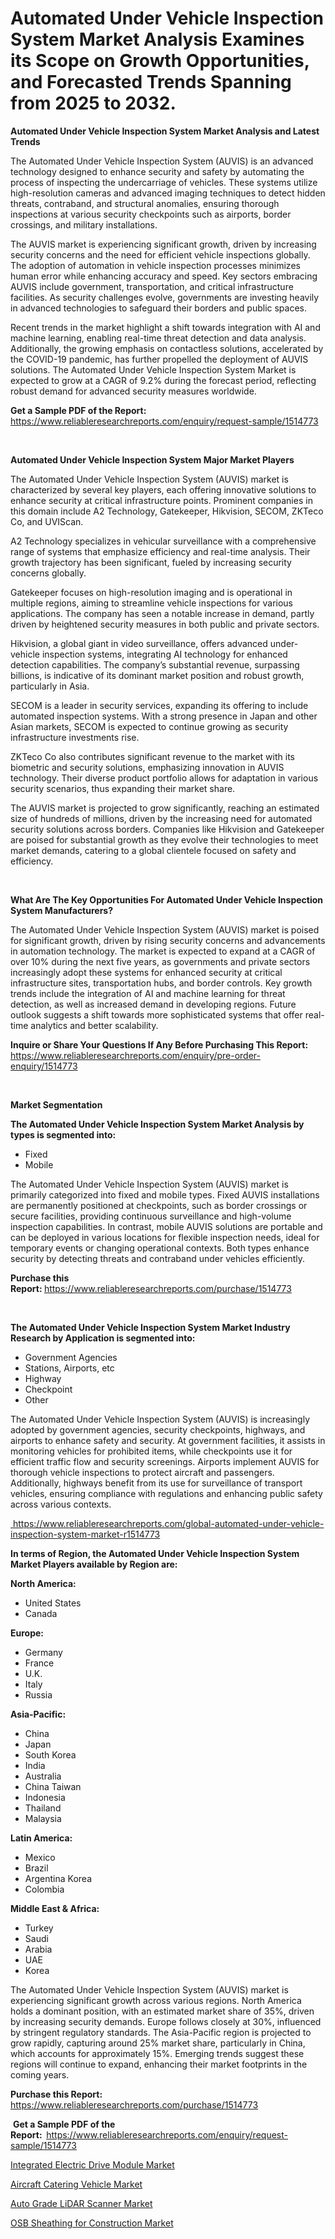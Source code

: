 <p><h1>Automated Under Vehicle Inspection System Market Analysis Examines its Scope on Growth Opportunities, and Forecasted Trends Spanning from 2025 to 2032.</h1></p><p><strong>Automated Under Vehicle Inspection System Market Analysis and Latest Trends</strong></p>
<p><p>The Automated Under Vehicle Inspection System (AUVIS) is an advanced technology designed to enhance security and safety by automating the process of inspecting the undercarriage of vehicles. These systems utilize high-resolution cameras and advanced imaging techniques to detect hidden threats, contraband, and structural anomalies, ensuring thorough inspections at various security checkpoints such as airports, border crossings, and military installations.</p><p>The AUVIS market is experiencing significant growth, driven by increasing security concerns and the need for efficient vehicle inspections globally. The adoption of automation in vehicle inspection processes minimizes human error while enhancing accuracy and speed. Key sectors embracing AUVIS include government, transportation, and critical infrastructure facilities. As security challenges evolve, governments are investing heavily in advanced technologies to safeguard their borders and public spaces.</p><p>Recent trends in the market highlight a shift towards integration with AI and machine learning, enabling real-time threat detection and data analysis. Additionally, the growing emphasis on contactless solutions, accelerated by the COVID-19 pandemic, has further propelled the deployment of AUVIS solutions. The Automated Under Vehicle Inspection System Market is expected to grow at a CAGR of 9.2% during the forecast period, reflecting robust demand for advanced security measures worldwide.</p></p>
<p><strong>Get a Sample PDF of the Report:&nbsp;</strong> <a href="https://www.reliableresearchreports.com/enquiry/request-sample/1514773?utm_campaign=120&utm_medium=2&utm_source=Github&utm_content=ia&utm_term=17012025&utm_id=automated-under-vehicle-inspection-system">https://www.reliableresearchreports.com/enquiry/request-sample/1514773</a></p>
<p>&nbsp;</p>
<p><strong>Automated Under Vehicle Inspection System Major Market Players</strong></p>
<p><p>The Automated Under Vehicle Inspection System (AUVIS) market is characterized by several key players, each offering innovative solutions to enhance security at critical infrastructure points. Prominent companies in this domain include A2 Technology, Gatekeeper, Hikvision, SECOM, ZKTeco Co, and UVIScan.</p><p>A2 Technology specializes in vehicular surveillance with a comprehensive range of systems that emphasize efficiency and real-time analysis. Their growth trajectory has been significant, fueled by increasing security concerns globally.</p><p>Gatekeeper focuses on high-resolution imaging and is operational in multiple regions, aiming to streamline vehicle inspections for various applications. The company has seen a notable increase in demand, partly driven by heightened security measures in both public and private sectors.</p><p>Hikvision, a global giant in video surveillance, offers advanced under-vehicle inspection systems, integrating AI technology for enhanced detection capabilities. The company’s substantial revenue, surpassing billions, is indicative of its dominant market position and robust growth, particularly in Asia.</p><p>SECOM is a leader in security services, expanding its offering to include automated inspection systems. With a strong presence in Japan and other Asian markets, SECOM is expected to continue growing as security infrastructure investments rise.</p><p>ZKTeco Co also contributes significant revenue to the market with its biometric and security solutions, emphasizing innovation in AUVIS technology. Their diverse product portfolio allows for adaptation in various security scenarios, thus expanding their market share.</p><p>The AUVIS market is projected to grow significantly, reaching an estimated size of hundreds of millions, driven by the increasing need for automated security solutions across borders. Companies like Hikvision and Gatekeeper are poised for substantial growth as they evolve their technologies to meet market demands, catering to a global clientele focused on safety and efficiency.</p></p>
<p>&nbsp;</p>
<p><strong>What Are The Key Opportunities For Automated Under Vehicle Inspection System Manufacturers?</strong></p>
<p><p>The Automated Under Vehicle Inspection System (AUVIS) market is poised for significant growth, driven by rising security concerns and advancements in automation technology. The market is expected to expand at a CAGR of over 10% during the next five years, as governments and private sectors increasingly adopt these systems for enhanced security at critical infrastructure sites, transportation hubs, and border controls. Key growth trends include the integration of AI and machine learning for threat detection, as well as increased demand in developing regions. Future outlook suggests a shift towards more sophisticated systems that offer real-time analytics and better scalability.</p></p>
<p><strong>Inquire or Share Your Questions If Any Before Purchasing This Report:</strong> <a href="https://www.reliableresearchreports.com/enquiry/pre-order-enquiry/1514773?utm_campaign=120&utm_medium=2&utm_source=Github&utm_content=ia&utm_term=17012025&utm_id=automated-under-vehicle-inspection-system">https://www.reliableresearchreports.com/enquiry/pre-order-enquiry/1514773</a></p>
<p>&nbsp;</p>
<p><strong>Market Segmentation</strong></p>
<p><strong>The Automated Under Vehicle Inspection System Market Analysis by types is segmented into:</strong></p>
<p><ul><li>Fixed</li><li>Mobile</li></ul></p>
<p><p>The Automated Under Vehicle Inspection System (AUVIS) market is primarily categorized into fixed and mobile types. Fixed AUVIS installations are permanently positioned at checkpoints, such as border crossings or secure facilities, providing continuous surveillance and high-volume inspection capabilities. In contrast, mobile AUVIS solutions are portable and can be deployed in various locations for flexible inspection needs, ideal for temporary events or changing operational contexts. Both types enhance security by detecting threats and contraband under vehicles efficiently.</p></p>
<p><strong>Purchase this Report:&nbsp;</strong><a href="https://www.reliableresearchreports.com/purchase/1514773?utm_campaign=120&utm_medium=2&utm_source=Github&utm_content=ia&utm_term=17012025&utm_id=automated-under-vehicle-inspection-system">https://www.reliableresearchreports.com/purchase/1514773</a></p>
<p>&nbsp;</p>
<p><strong>The Automated Under Vehicle Inspection System Market Industry Research by Application is segmented into:</strong></p>
<p><ul><li>Government Agencies</li><li>Stations, Airports, etc</li><li>Highway</li><li>Checkpoint</li><li>Other</li></ul></p>
<p><p>The Automated Under Vehicle Inspection System (AUVIS) is increasingly adopted by government agencies, security checkpoints, highways, and airports to enhance safety and security. At government facilities, it assists in monitoring vehicles for prohibited items, while checkpoints use it for efficient traffic flow and security screenings. Airports implement AUVIS for thorough vehicle inspections to protect aircraft and passengers. Additionally, highways benefit from its use for surveillance of transport vehicles, ensuring compliance with regulations and enhancing public safety across various contexts.</p></p>
<p><a href="https://www.reliableresearchreports.com/global-automated-under-vehicle-inspection-system-market-r1514773?utm_campaign=120&utm_medium=2&utm_source=Github&utm_content=ia&utm_term=17012025&utm_id=automated-under-vehicle-inspection-system">&nbsp;https://www.reliableresearchreports.com/global-automated-under-vehicle-inspection-system-market-r1514773</a></p>
<p><strong>In terms of Region, the Automated Under Vehicle Inspection System Market Players available by Region are:</strong></p>
<p>
    <p> <strong> North America: </strong>
        <ul>
            <li>United States</li>
            <li>Canada</li>
        </ul>
        </p> 
    <p> <strong> Europe: </strong>
        <ul>
            <li>Germany</li>
            <li>France</li>
            <li>U.K.</li>
            <li>Italy</li>
            <li>Russia</li>
        </ul>
        </p> 
    <p> <strong> Asia-Pacific: </strong>
        <ul>
            <li>China</li>
            <li>Japan</li>
            <li>South Korea</li>
            <li>India</li>
            <li>Australia</li>
            <li>China Taiwan</li>
            <li>Indonesia</li>
            <li>Thailand</li>
            <li>Malaysia</li>
        </ul>
        </p> 
    <p> <strong> Latin America: </strong>
        <ul>
            <li>Mexico</li>
            <li>Brazil</li>
            <li>Argentina Korea</li>
            <li>Colombia</li>
        </ul>
        </p> 
    <p> <strong> Middle East & Africa: </strong>
        <ul>
            <li>Turkey</li>
            <li>Saudi</li>
            <li>Arabia</li>
            <li>UAE</li>
            <li>Korea</li>
        </ul>
    </p>
    </p>
<p><p>The Automated Under Vehicle Inspection System (AUVIS) market is experiencing significant growth across various regions. North America holds a dominant position, with an estimated market share of 35%, driven by increasing security demands. Europe follows closely at 30%, influenced by stringent regulatory standards. The Asia-Pacific region is projected to grow rapidly, capturing around 25% market share, particularly in China, which accounts for approximately 15%. Emerging trends suggest these regions will continue to expand, enhancing their market footprints in the coming years.</p></p>
<p><strong>Purchase this Report: </strong><a href="https://www.reliableresearchreports.com/purchase/1514773?utm_campaign=120&utm_medium=2&utm_source=Github&utm_content=ia&utm_term=17012025&utm_id=automated-under-vehicle-inspection-system">https://www.reliableresearchreports.com/purchase/1514773</a></p>
<p>&nbsp;<strong>Get a Sample PDF of the Report:&nbsp;&nbsp;</strong><a href="https://www.reliableresearchreports.com/enquiry/request-sample/1514773?utm_campaign=120&utm_medium=2&utm_source=Github&utm_content=ia&utm_term=17012025&utm_id=automated-under-vehicle-inspection-system">https://www.reliableresearchreports.com/enquiry/request-sample/1514773</a></p>
<p><strong></strong></p>
<p><p><a href="https://github.com/sofayahoo2023/Market-Research-Report-List-6/blob/main/integrated-electric-drive-module-market.md?utm_campaign=120&utm_medium=2&utm_source=Github&utm_content=ia&utm_term=17012025&utm_id=automated-under-vehicle-inspection-system">Integrated Electric Drive Module Market</a></p><p><a href="https://github.com/DianaWilson796/Market-Research-Report-List-1/blob/main/aircraft-catering-vehicle-market.md?utm_campaign=120&utm_medium=2&utm_source=Github&utm_content=ia&utm_term=17012025&utm_id=automated-under-vehicle-inspection-system">Aircraft Catering Vehicle Market</a></p><p><a href="https://github.com/maclarensidney/Market-Research-Report-List-1/blob/main/auto-grade-lidar-scanner-market.md?utm_campaign=120&utm_medium=2&utm_source=Github&utm_content=ia&utm_term=17012025&utm_id=automated-under-vehicle-inspection-system">Auto Grade LiDAR Scanner Market</a></p><p><a href="https://github.com/joannesouthgate/Market-Research-Report-List-5/blob/main/osb-sheathing-for-construction-market.md?utm_campaign=120&utm_medium=2&utm_source=Github&utm_content=ia&utm_term=17012025&utm_id=automated-under-vehicle-inspection-system">OSB Sheathing for Construction Market</a></p></p>